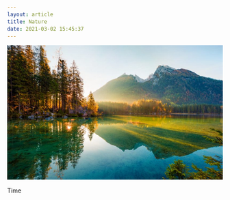 ```yaml
---
layout: article
title: Nature
date: 2021-03-02 15:45:37
---
```

![](/assets/img/uploads/nature.jpg)

Time